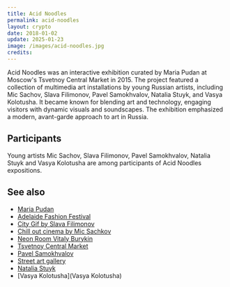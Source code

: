 ```yaml
---
title: Acid Noodles
permalink: acid-noodles
layout: crypto
date: 2018-01-02
update: 2025-01-23
image: /images/acid-noodles.jpg
credits:
---
```


Acid Noodles was an interactive exhibition curated by Maria Pudan at Moscow's Tsvetnoy Central Market in 2015. The project featured a collection of multimedia art installations by young Russian artists, including Mic Sachov, Slava Filimonov, Pavel Samokhvalov, Natalia Stuyk, and Vasya Kolotusha. It became known for blending art and technology, engaging visitors with dynamic visuals and soundscapes. The exhibition emphasized a modern, avant-garde approach to art in Russia.

## Participants

Young artists Mic Sachov, Slava Filimonov, Pavel Samokhvalov, Natalia Stuyk and Vasya Kolotusha are among participants of Acid Noodles expositions.

## See also

+ [Maria Pudan](pudan-maria)
+ [Adelaide Fashion Festival](adelaide-fashion-festival)
+ [City Gif by Slava Filimonov](city-gif-by-slava-filimonov)
+ [Chill out cinema by Mic Sachkov](chill-out-cinema-by-mic-sachkov)
+ [Neon Room Vitaly Burykin](neon-room-vitaly-burykin)
+ [Tsvetnoy Central Market](tsvetnoy-central-market)
+ [Pavel Samokhvalov](samokhvalov-pavel)
+ [Street art gallery](street-art-gallery)
+ [Natalia Stuyk](stuyk-natalia)
+ [Vasya Kolotusha](Vasya Kolotusha)
